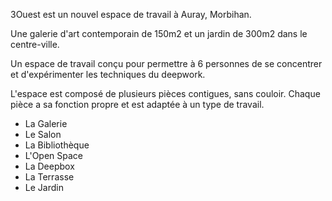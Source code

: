 3Ouest est un nouvel espace de travail à Auray, Morbihan.

Une galerie d'art contemporain de 150m2 et un jardin de 300m2 dans le centre-ville.

Un espace de travail conçu pour permettre à 6 personnes de se concentrer et d'expérimenter les techniques du deepwork.

L'espace est composé de plusieurs pièces contigues, sans couloir. Chaque pièce a sa fonction propre et est adaptée à un type de travail.

- La Galerie
- Le Salon
- La Bibliothèque
- L'Open Space
- La Deepbox
- La Terrasse
- Le Jardin
